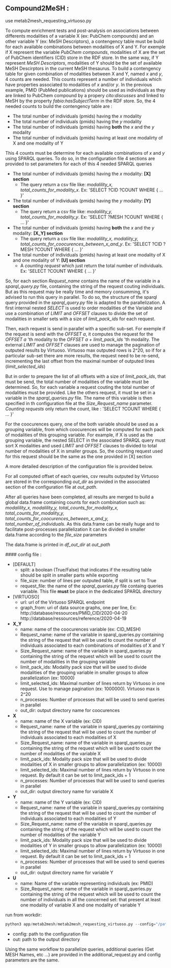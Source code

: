 ## Compound2MeSH :

use metab2mesh_requesting_virtuoso.py

To compute enrichment tests and post-analysis on associations between differents modalities of a variable X (ex: PubChem compounds) and an other variable Y (ex: MeSH Descriptors), a contengency table must be build for each available combinations between modalities of X and Y. For exemple if X represent the variable *PubChem compounds*, modalities of X are the set of PubChem identifiers (CID) store in the RDF store. In the same way, if Y represent *MeSH Descriptors*, modalities of Y should be the set of available MeSH Descirptors in the current MeSH thesaurus.
To build a contengency table for given combination of modalities between X and Y, named *x* and *y*, 4 counts are needed. This counts represent a number of individuals which have properties associated to modalities of *x* and/or *y*. In the previous example, PMID (PubMed publications) should be used as individuals as they are linked to PubChem compound by a propery *cito:discusses* and linked to MeSH by the property *fabio:hasSubjectTerm* in the RDF store.
So, the 4 needed counts to build the contengency table are :
- The total number of individuals (pmids) having the *x* modality
- The total number of individuals (pmids) having the *y* modality
- The total number of individuals (pmids) having **both** the *x* and the *y* modality
- The total number of individuals (pmids) having at least one modalirty of X and one modality of Y

This 4 counts must be determine for each available combinations of *x* and *y* using SPARQL queries. To do so, in the configuration file 4 sections are provided to set parameters for each of this 4 needed SPARQL queries

- The total number of individuals (pmids) having the *x* modality: **[X] section**
  - The query return a csv file like: *modalility_x, total_counts_for_modality_x*. Ex: 'SELECT ?CID ?COUNT WHERE { ... }'
- The total number of individuals (pmids) having the *y* modality: **[Y] section**
  - The query return a csv file like: *modalility_y, total_counts_for_modality_y*. Ex: 'SELECT ?MESH ?COUNT WHERE { ... }'
- The total number of individuals (pmids) having **both** the *x* and the *y* modality: **[X_Y] section**
  - The query return a csv file like: *modalility_x, modaliity_y, total_counts_for_coocurences_between_x_and_y*. Ex: 'SELECT ?CID ?MESH ?COUNT WHERE { ... }'
- The total number of individuals (pmids) having at least one modality of X and one modality of Y: **[U] section**
  - A *counting request* which just return the total number of individuals. Ex: 'SELECT ?COUNT WHERE { ... }'

So, for each section *Request_name* contains the name of the variable in a *sparql_query.py* file, containing the string of the request couting individuals. But as this request may be really time and memory consumming, it's advised to run this query in parallel. To do so, the structure of the sparql query provided in the *sparql_query.py* file is adapted to the parallelization. A first internal nested *SELECT* is used to order modalities of the Variable and use a combination of *LIMIT* and *OFFSET* clauses to divide the set of modalities in smaller sets with a size of *limit_pack_ids* for each request.

Then, each request is send in parallel with a specific sub-set. For exemple if the request is send with the *OFFSET a*, it computes the request for the *OFFSET a* 'th modality to the *OFFSET a + limit_pack_ids* 'th modality. The external *LIMIT* and *OFFSET* clauses are used to manage the pagination of outputed results by Virtuoso. Virtuoso max outputed rows is 2^20, so if for a particular sub-set there are more results, the request need to be re-send, incrementing the last offset from the maximal number of outputed lines (*limit_selected_ids*)

But in order to prepare the list of all offsets with a size of *limit_pack_ids*, that must be send, the total number of modalities of the variable must be determined. So, for each variable a request couting the total number of modalities must be provided. Like the others request, it must be set in a variable in the *sparql_queries.py* file. The name of this variable is then specified in th configuration file at the *Size_Request_name* parameter. *Counting requests* only return the count, like : 'SELECT ?COUNT WHERE { ... }'

For the coocurences query, one of the both variable should be used as a grouping variable, from which coocurences will be computed for each pack of modalities of this grouping variable. For example, if X is used as the grouping variable, the nested SELECT in the associated SPARQL query must sort X modalities and used *LIMIT* and *OFFSET* clauses to divided to total number of modalities of X in smaller groups. So, the counting request used for this request should be the same as the one provided in [X] section

A more detailed description of the configuration file is provided below.

For all computed offset of each queries, csv results outputed by Virtuoso are stored in the corresponding *out_dir* as provided in the associated section of the configuration file at *out_path*.

After all queries have been completed, all results are merged to build a global data.frame containing counts for each combination such as:
*modalility_x, modalility_y, total_counts_for_modality_x, total_counts_for_modality_y, total_counts_for_coocurences_between_x_and_y, total_number_of_individuals*. As this data.frame can be really huge and to facilitate post-processes parallelization it can be divided in smaller data.frame according to the *file_size* parameters

The data.frame is printed in *df_out_dir* at *out_path*

#### config file :

- [DEFAULT]
  - split: a boolean (True/False) that indicates if the resulting table should be split in smaller parts while exporting
  - file_size: number of lines per outputed table, if split is set to True
  - request_file: the name of the *sparql_queries.py* file containg queries variable. This file **must** be place in the dedicated SPARQL directory
- [VIRTUOSO]
  - url: url of the Virtuoso SPARQL endpoint
  - graph_from: uri of data source graphs, one per line, Ex: 
             http://database/ressources/PMID_CID/2020-04-20
             http://database/ressources/reference/2020-04-19
- **X_Y**
  - name: name of the coocurences variable (ex: CID_MESH)
  - Request_name: name of the variable in sparql_queries.py containing the string of the request that will be used to count the number of individuals associated to each combinations of modalities of X and Y
  - Size_Request_name: name of the variable in sparql_queries.py containing the string of the request which will be used to count the number of modalities in the grouping variable
  - limit_pack_ids: Modality pack size that will be used to divide modalities of the grouping variable in smaller groups to allow parallelization (ex: 10000)
  - limit_selected_ids: Maximal number of lines return by Virtuoso in one request. Use to manage pagination (ex: 1000000). Virtuoso max is 2^20
  - n_processes: Number of processes that will be used to send queries in parallel
  - out_dir: output directory name for coocurences
- **X**
  - name: name of the X variable (ex: CID)
  - Request_name: name of the variable in sparql_queries.py containing the string of the request that will be used to count the number of individuals associated to each modalities of X
  - Size_Request_name:  name of the variable in sparql_queries.py containing the string of the request which will be used to count the number of modalities of the variable X
  - limit_pack_ids:  Modality pack size that will be used to divide modalities of X in smaller groups to allow parallelization (ex: 10000)
  - limit_selected_ids: Maximal number of lines return by Virtuoso in one request. By default it can be set to limit_pack_ids + 1
  - n_processes: Number of processes that will be used to send queries in parallel
  - out_dir: output directory name for variable X
- **Y**
  - name: name of the Y variable (ex: CID)
  - Request_name: name of the variable in sparql_queries.py containing the string of the request that will be used to count the number of individuals associated to each modalities of Y
  - Size_Request_name: name of the variable in sparql_queries.py containing the string of the request which will be used to count the number of modalities of the variable Y
  - limit_pack_ids: Modality pack size that will be used to divide modalities of Y in smaller groups to allow parallelization (ex: 10000)
  - limit_selected_ids: Maximal number of lines return by Virtuoso in one request. By default it can be set to limit_pack_ids + 1
  - n_processes: Number of processes that will be used to send queries in parallel
  - out_dir: output directory name for variable Y
- **U**
  - name: Name of the variable representing individuals (ex: PMID)
  - Size_Request_name: name of the variable in sparql_queries.py containing the string of the request which will be used to count the number of individuals in all the concerned set: that present at least one modality of variable X and one modality of variable Y

run from workdir:
```python
python3 app/metab2mesh/metab2mesh_requesting_virtuoso.py --config="/path/to/config.ini" --out="path/to/out/dir"
```
- config: path to the configuration file
- out: path to the output directory

Using the same workflow to parallelize queries, additional queries (Get MESH Names, etc ...) are provided in the additional_request.py and config parameters are the same.
